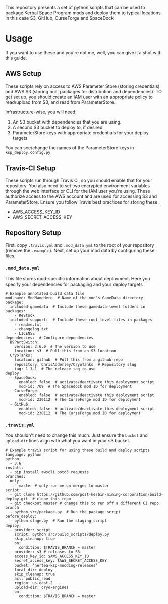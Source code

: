 This repository presents a set of python scripts that can be used to package Kerbal Space Program mods and deploy them to typical locations, in this case S3, GitHub, CurseForge and SpaceDock
# Usage
If you want to use these and you're not me, well, you can give it a shot with this guide.
## AWS Setup
These scripts rely on access to AWS Parameter Store (storing credentials) and AWS S3 (storing built packages for distribution and dependencies). TO get set up, you should create an IAM user with an appropriate policy to read/upload from S3, and read from ParameterStore.

Infrastructure-wise, you will need:
1. An S3 bucket with dependencies that you are using.
2. A second S3 bucket to deploy to, if desired
3. ParameterStore keys with appropriate credentials for your deploy targets

You can see/change the names of the ParameterStore keys in `ksp_deploy.config.py`

## Travis-CI Setup
These scripts run through Travis CI, so you should enable that for your repository. You also need to set two encrypted environment variables through the web interface or CLI for the IAM user you're using. These authorize access to the AWS account and are used for accessing S3 and ParameterStore. Ensure you follow Travis best practices for storing these.
* AWS_ACCESS_KEY_ID
* AWS_SECRET_ACCESS_KEY

## Repository Setup
First, copy `.travis.yml` and `.mod_data.yml` to the root of your repository (remove the `.example`). Next, set up your mod data by configuring these files.

### `.mod_data.yml`
This file stores mod-specific information about deployment. Here you specify your dependencies for packaging and your deploy targets

```
# Example annotated build data file
mod-name: ModNameHere  # Name of the mod's GameData directory
package:
  included-gamedata  # Include these gamedata-level folders in packages:
    - ReStock
  included-support:  # Include these root-level files in packages
    - readme.txt
    - changelog.txt
    - LICENSE
dependencies:  # Configure dependencies
  B9PartSwitch:
    version: 2.6.0  # The version to use
    location: s3  # Pull this from an S3 location
  CryoTanks:
    location: github  # Pull this from a github repo
    repository: ChrisAdderley/CryoTanks  # Repository slug
    tag: 1.1.1  # The release tag to use
deploy:
  - SpaceDock:
      enabled: false  # activate/deactivate this deployment script
      mod-id: 709  # The Spacedock mod ID for deployment
  - CurseForge:
      enabled: false  # activate/deactivate this deployment script
      mod-id: 230112  # The CurseForge mod ID for deployment
  - GitHub:
      enabled: false  # activate/deactivate this deployment script
      mod-id: 230112  # The CurseForge mod ID for deployment
```

### `.travis.yml`

You shouldn't need to change this much. Just ensure the `bucket` and `upload-dir` lines align with what you want in your s3 bucket.
```
# Example travis script for using these build and deploy scripts
language: python
python:
  - 3.6
install:
  - pip install awscli boto3 requests
branches:
  only:
    - master # only run me on merges to master
script:
  - git clone https://github.com/post-kerbin-mining-corporation/build-deploy.git  # clone this repo
  - git checkout master # change this to run off a different CI repo branch
  - python src/package.py  # Run the package script
before_deploy:
  - python stage.py  # Run the staging script
deploy:
  - provider: script
    script: python src/build_scripts/deploy.py
    skip_cleanup: true
    on:
      condition: $TRAVIS_BRANCH = master
  - provider: s3 # releases to S3
    access_key_id: $AWS_ACCESS_KEY_ID
    secret_access_key: $AWS_SECRET_ACCESS_KEY
    bucket: "nertea-ksp-modding-releases"
    local_dir: deploy
    skip_cleanup: true
    acl: public_read
    region: us-east-2
    upload-dir: cryo-engines
    on:
      condition: $TRAVIS_BRANCH = master
```
